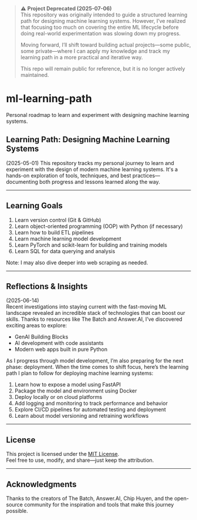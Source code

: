 > ⚠️ **Project Deprecated (2025-07-06)**  
> This repository was originally intended to guide a structured learning path for designing machine learning systems. However, I’ve realized that focusing too much on covering the entire ML lifecycle before doing real-world experimentation was slowing down my progress.  
> 
> Moving forward, I’ll shift toward building actual projects—some public, some private—where I can apply my knowledge and track my learning path in a more practical and iterative way.  
> 
> This repo will remain public for reference, but it is no longer actively maintained.


# ml-learning-path
Personal roadmap to learn and experiment with designing machine learning systems.

## Learning Path: Designing Machine Learning Systems
(2025-05-01)
This repository tracks my personal journey to learn and experiment with the design of modern machine learning systems. It's a hands-on exploration of tools, techniques, and best practices—documenting both progress and lessons learned along the way.

---

## Learning Goals

1. Learn version control (Git & GitHub)
2. Learn object-oriented programming (OOP) with Python (if necessary)
3. Learn how to build ETL pipelines
4. Learn machine learning model development
5. Learn PyTorch and scikit-learn for building and training models
6. Learn SQL for data querying and analysis

Note: I may also dive deeper into web scraping as needed.

---

## Reflections & Insights

(2025-06-14)  
Recent investigations into staying current with the fast-moving ML landscape revealed an incredible stack of technologies that can boost our skills. Thanks to resources like The Batch and Answer.AI, I’ve discovered exciting areas to explore:

- GenAI Building Blocks  
- AI development with code assistants  
- Modern web apps built in pure Python

As I progress through model development, I’m also preparing for the next phase: deployment. When the time comes to shift focus, here’s the learning path I plan to follow for deploying machine learning systems:

1. Learn how to expose a model using FastAPI  
2. Package the model and environment using Docker  
3. Deploy locally or on cloud platforms  
4. Add logging and monitoring to track performance and behavior  
5. Explore CI/CD pipelines for automated testing and deployment  
6. Learn about model versioning and retraining workflows

---

## License

This project is licensed under the [MIT License](LICENSE).  
Feel free to use, modify, and share—just keep the attribution.

---

## Acknowledgments

Thanks to the creators of The Batch, Answer.AI, Chip Huyen, and the open-source community for the inspiration and tools that make this journey possible.
